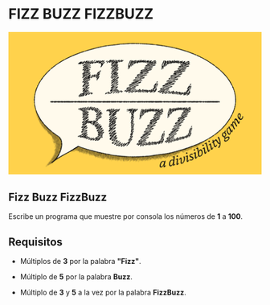 # FIZZ BUZZ FIZZBUZZ

![Fizz Buzz](fizz_buzz.png)

## Fizz Buzz FizzBuzz

Escribe un programa que muestre por consola los números de **1** a **100**.

## Requisitos



* Múltiplos de **3** por la palabra **"Fizz"**.
   
* Múltiplo de **5** por la palabra **Buzz**.

* Múltiplo de **3** y **5** a la vez por la palabra **FizzBuzz**.
